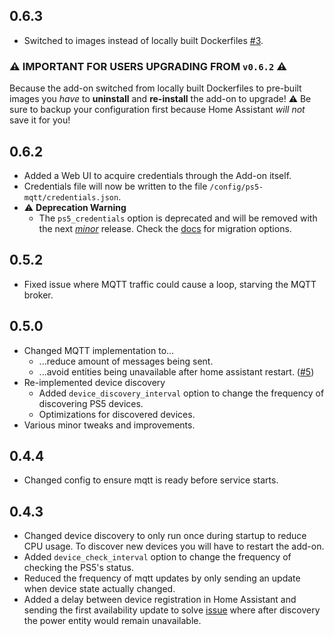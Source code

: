 ## 0.6.3
- Switched to images instead of locally built Dockerfiles [#3](https://github.com/FunkeyFlo/ps5-mqtt/issues/3).

### **⚠ IMPORTANT FOR USERS UPGRADING FROM `v0.6.2` ⚠**
Because the add-on switched from locally built Dockerfiles to pre-built images you *have* to **uninstall** and **re-install** the add-on to upgrade! ⚠ Be sure to backup your configuration first because Home Assistant *will not* save it for you!

## 0.6.2
- Added a Web UI to acquire credentials through the Add-on itself.
- Credentials file will now be written to the file `/config/ps5-mqtt/credentials.json`.
- ⚠ **Deprecation Warning**
  - The `ps5_credentials` option is deprecated and will be removed with the next *[minor](https://semver.org/)* release. Check the [docs](/ps5-mqtt/DOCS.md) for migration options.

## 0.5.2
- Fixed issue where MQTT traffic could cause a loop, starving the MQTT broker.

## 0.5.0
- Changed MQTT implementation to...
  - ...reduce amount of messages being sent.
  - ...avoid entities being unavailable after home assistant restart. ([#5](https://github.com/FunkeyFlo/ps5-mqtt/issues/5))
- Re-implemented device discovery
  - Added `device_discovery_interval` option to change the frequency of discovering PS5 devices.
  - Optimizations for discovered devices.
- Various minor tweaks and improvements.

## 0.4.4
- Changed config to ensure mqtt is ready before service starts.

## 0.4.3
- Changed device discovery to only run once during startup to reduce CPU usage. To discover new devices you will have to restart the add-on.
- Added `device_check_interval` option to change the frequency of checking the PS5's status.
- Reduced the frequency of mqtt updates by only sending an update when device state actually changed.
- Added a delay between device registration in Home Assistant and sending the first availability update to solve [issue](https://github.com/FunkeyFlo/ps5-mqtt/issues/1) where after discovery the power entity would remain unavailable.
